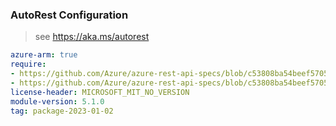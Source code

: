 ### AutoRest Configuration

> see https://aka.ms/autorest

``` yaml
azure-arm: true
require:
- https://github.com/Azure/azure-rest-api-specs/blob/c53808ba54beef57059371708f1fa6949a11a280/specification/compute/resource-manager/readme.md
- https://github.com/Azure/azure-rest-api-specs/blob/c53808ba54beef57059371708f1fa6949a11a280/specification/compute/resource-manager/readme.go.md
license-header: MICROSOFT_MIT_NO_VERSION
module-version: 5.1.0
tag: package-2023-01-02
```
